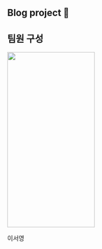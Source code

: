 ## Blog project 💾


## 팀원 구성

<img src="[이미지주소](https://github.com/leeseoyoung16/Project_blog/assets/101916673/b52ea3af-ed44-489f-afc0-eebdbeb2660d).png" width="200" height="400"/>

이서영



